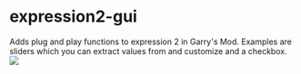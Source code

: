 # expression2-gui
Adds plug and play functions to expression 2 in Garry's Mod. Examples are sliders which you can extract values from and customize and a checkbox.
![](https://imgur.com/a/z06dVQQ)

